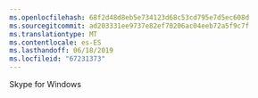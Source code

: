 ```yaml
---
ms.openlocfilehash: 68f2d48d8eb5e734123d68c53cd795e7d5ec608d
ms.sourcegitcommit: ad203331ee9737e82ef70206ac04eeb72a5f9c7f
ms.translationtype: MT
ms.contentlocale: es-ES
ms.lasthandoff: 06/18/2019
ms.locfileid: "67231373"
---
```

Skype for Windows